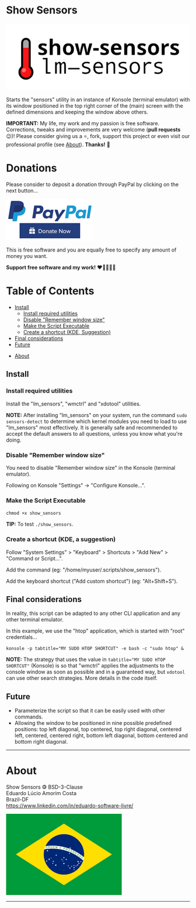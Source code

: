 # Show Sensors

![Show Sensors](./images/show_sensors.png)

Starts the "sensors" utility in an instance of Konsole (terminal emulator) with its window positioned in the top right corner of the (main) screen with the defined dimensions and keeping the window above others.

**IMPORTANT:** My life, my work and my passion is free software. Corrections, tweaks and improvements are very welcome (**pull requests** 😉)! Please consider giving us a ⭐, fork, support this project or even visit our professional profile (see [About](#about)). **Thanks!** 🥰

# Donations

Please consider to deposit a donation through PayPal by clicking on the next button...

[![Donation Account](./images/paypal.png)](https://www.paypal.com/donate/?hosted_button_id=TANFQFHXMZDZE)

This is free software and you are equally free to specify any amount of money you want.

**Support free software and my work!** ❤️👨‍👩‍👧🐧

# Table of Contents

   * [Install](#install)
      + [Install required utilities](#install-required-utilities)
      + [Disable "Remember window size"](#disable-remember-window-size)
      + [Make the Script Executable](#make-the-script-executable)
      + [Create a shortcut (KDE, Suggestion)](#create-a-shortcut-kde-suggestion)
   * [Final considerations](#final-considerations)
   * [Future](#future)
- [About](#about)

## Install

### Install required utilities

Install the "lm_sensors", "wmctrl" and "xdotool" utilities.

**NOTE:** After installing "lm_sensors" on your system, run the command `sudo sensors-detect` to determine which kernel modules you need to load to use "lm_sensors" most effectively. It is generally safe and recommended to accept the default answers to all questions, unless you know what you're doing.

### Disable "Remember window size"

You need to disable "Remember window size" in the Konsole (terminal emulator).

Following on Konsole "Settings" -> "Configure Konsole...".

### Make the Script Executable

```
chmod +x show_sensors
```

**TIP:** To test `./show_sensors`.

### Create a shortcut (KDE, a suggestion)

Follow "System Settings" > "Keyboard" > Shortcuts > "Add New" > "Command or Script...".

Add the command (eg: "/home/myuser/.scripts/show_sensors").

Add the keyboard shortcut ("Add custom shortcut") (eg: "Alt+Shift+S").

## Final considerations

In reality, this script can be adapted to any other CLI application and any other terminal emulator.

In this example, we use the "htop" application, which is started with "root" credentials...

```
konsole -p tabtitle="MY SUDO HTOP SHORTCUT" -e bash -c "sudo htop" &
```

**NOTE:** The strategy that uses the value in `tabtitle="MY SUDO HTOP SHORTCUT"` (Konsole) is so that "wmctrl" applies the adjustments to the console window as soon as possible and in a guaranteed way, but `xdotool` can use other search strategies. More details in the code itself.

## Future

- Parameterize the script so that it can be easily used with other commands.
- Allowing the window to be positioned in nine possible predefined positions: top left diagonal, top centered, top right diagonal, centered left, centered, centered right, bottom left diagonal, bottom centered and bottom right diagonal.

---------------------------------------------------------------------

# About

Show Sensors 🄯 BSD-3-Clause  
Eduardo Lúcio Amorim Costa  
Brazil-DF  
https://www.linkedin.com/in/eduardo-software-livre/

![Brazil](./images/brazil.png)

---------------------------------------------------------------------
